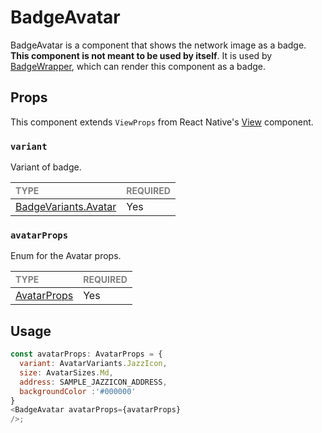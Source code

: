 # BadgeAvatar

BadgeAvatar is a component that shows the network image as a badge. **This component is not meant to be used by itself**. It is used by [BadgeWrapper](../BadgeWrapper/BadgeWrapper.tsx), which can render this component as a badge.

## Props

This component extends `ViewProps` from React Native's [View](https://reactnative.dev/docs/view) component.

### `variant`

Variant of badge.

| <span style="color:gray;font-size:14px">TYPE</span> | <span style="color:gray;font-size:14px">REQUIRED</span> |
| :-------------------------------------------------- | :------------------------------------------------------ |
| [BadgeVariants.Avatar](../../Badge.types.ts)                                           | Yes                                                     |

### `avatarProps`

Enum for the Avatar props.

| <span style="color:gray;font-size:14px">TYPE</span> | <span style="color:gray;font-size:14px">REQUIRED</span> |
| :-------------------------------------------------- | :------------------------------------------------------ |
| [AvatarProps](../../../../Avatars/Avatar/Avatar.types.ts)                                      | Yes                                                     |

## Usage

```javascript
const avatarProps: AvatarProps = {
  variant: AvatarVariants.JazzIcon,
  size: AvatarSizes.Md,
  address: SAMPLE_JAZZICON_ADDRESS,
  backgroundColor :'#000000'
}
<BadgeAvatar avatarProps={avatarProps}
/>;
```
